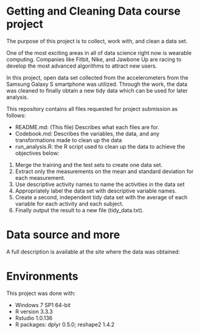 # **Getting and Cleaning Data** course project
The purpose of this project is to collect, work with, and clean a data set. 

One of the most exciting areas in all of data science right now is wearable computing. Companies like Fitbit, Nike, and Jawbone Up are racing to develop the most advanced algorithms to attract new users. 

In this project, open data set collected from the accelerometers from the Samsung Galaxy S smartphone was utilized. Through the work, the data was cleaned to finally obtain a new tidy data which can be used for later analysis.

This repository contains all files requested for project submission as follows:

* README.md: (This file) Describes what each files are for.
* Codebook.md: Describes the variables, the data, and any transformations made to clean up the data
* run_analysis.R: the R script used to clean up the data to achieve the objectives below:
1. Merge the training and the test sets to create one data set.
2. Extract only the measurements on the mean and standard deviation for each measurement.
3. Use descriptive activity names to name the activities in the data set
4. Appropriately label the data set with descriptive variable names.
5. Create a second, independent tidy data set with the average of each variable for each activity and each subject.
6. Finally output the result to a new file (tidy_data.txt).

# Data source and more 
A full description is available at the site where the data was obtained:

[UCI]:http://archive.ics.uci.edu/ml/datasets/Human+Activity+Recognition+Using+Smartphones "UCI"

# Environments
This project was done with:
* Windows 7 SP1 64-bit
* R version 3.3.3
* Rstudio 1.0.136
* R packages: dplyr 0.5.0; reshape2 1.4.2
